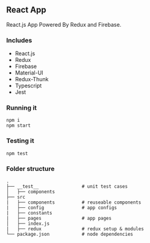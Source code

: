 

## React App

React.js App Powered By Redux and Firebase.

### Includes

- React.js
- Redux
- Firebase
- Material-UI
- Redux-Thunk
- Typescript
- Jest

### Running it

```
npm i
npm start
```

### Testing it

```
npm test
```

### Folder structure

    .
    ├── __test__				# unit test cases
    │   ├── components
    ├── src
    |   ├── components        	# reuseable components
    |   ├── config				# app configs
    |   ├── constants
    |	├── pages             	# app pages
    │   ├── index.js
    |	├── redux               # redux setup & modules
    └── package.json          	# node dependencies
